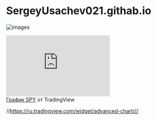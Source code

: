 # SergeyUsachev021.githab.io

![images](https://user-images.githubusercontent.com/114472570/207258454-fcdb864b-8638-4ec1-9dc2-e83cab5dcc2a.jpg)

<!--Dayspedia.com widget--><iframe width='282' height='166' style='padding:0!important;margin:0!important;border:none!important;background:none!important;background:transparent!important' marginheight='0' marginwidth='0' frameborder='0' scrolling='no' comment='/*defined*/' src='https://dayspedia.com/if/digit/?v=1&iframe=eyJ3LTEyIjpmYWxzZSwidy0xMSI6dHJ1ZSwidy0xMyI6dHJ1ZSwidy0xNCI6ZmFsc2UsInctMTUiOmZhbHNlLCJ3LTExMCI6ZmFsc2UsInctd2lkdGgtMCI6dHJ1ZSwidy13aWR0aC0xIjpmYWxzZSwidy13aWR0aC0yIjpmYWxzZSwidy0xNiI6IjI0cHgiLCJ3LTE5IjoiNDgiLCJ3LTE3IjoiMTYiLCJ3LTIxIjp0cnVlLCJiZ2ltYWdlIjoyLCJiZ2ltYWdlU2V0Ijp0cnVlLCJ3LTIxYzAiOiIjZmZmZmZmIiwidy0wIjp0cnVlLCJ3LTMiOnRydWUsInctM2MwIjoiIzM0MzQzNCIsInctM2IwIjoiMSIsInctNiI6IiMzNDM0MzQiLCJ3LTIwIjp0cnVlLCJ3LTQiOiIjMDA3ZGJmIiwidy0xOCI6ZmFsc2UsInctd2lkdGgtMmMtMCI6IjMwMCIsInctMTE1IjpmYWxzZX0=&lang=ru&cityid=5720'></iframe><!--Dayspedia.com widget ENDS-->


<!-- TradingView Widget BEGIN -->
<div class="tradingview-widget-container">
  <div id="tradingview_5a633"></div>
  <div class="tradingview-widget-copyright"><a href="https://ru.tradingview.com/symbols/AMEX-SPY/" rel="noopener" target="_blank"><span class="blue-text">График SPY</span></a> от TradingView</div>
  <script type="text/javascript" src="https://s3.tradingview.com/tv.js"></script>
  <script type="text/javascript">
  new TradingView.widget(
  {
  "width": 1000,
  "height": 1000,
  "symbol": "AMEX:SPY",
  "interval": "5",
  "timezone": "Etc/UTC",
  "theme": "light",
  "style": "1",
  "locale": "ru",
  "toolbar_bg": "#f1f3f6",
  "enable_publishing": false,
  "allow_symbol_change": true,
  "details": true,
  "container_id": "tradingview_5a633"
}
  );
  </script>
</div>
<!-- TradingView Widget END -->

//https://ru.tradingview.com/widget/advanced-chart///
